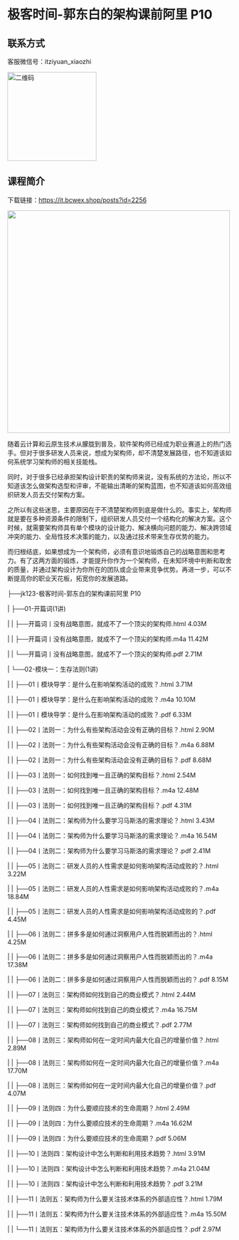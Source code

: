 # 极客时间-郭东白的架构课前阿里 P10

## 联系方式

客服微信号：itziyuan_xiaozhi

<img src="https://ziyuanyun.oss-cn-guangzhou.aliyuncs.com/common/20240614073449/666b82192834a.jpg" width="200" height="200" alt="二维码">

## 课程简介

下载链接：https://it.bcwex.shop/posts?id=2256

<img src="https://ziyuanyun.oss-cn-guangzhou.aliyuncs.com/yun/20240515183749/6644907d78d36.jpg" width="500" alt="">

  

 随着云计算和云原生技术从朦胧到普及，软件架构师已经成为职业赛道上的热门选手。但对于很多研发人员来说，想成为架构师，却不清楚发展路径，也不知道该如何系统学习架构师的相关技能栈。

 同时，对于很多已经承担架构设计职责的架构师来说，没有系统的方法论，所以不知道该怎么做架构选型和评审，不能输出清晰的架构蓝图，也不知道该如何高效组织研发人员去交付架构方案。

 之所以有这些迷思，主要原因在于不清楚架构师到底是做什么的。事实上，架构师就是要在多种资源条件的限制下，组织研发人员交付一个结构化的解决方案。这个时候，就需要架构师具有单个模块的设计能力、解决横向问题的能力、解决跨领域冲突的能力、全局性技术决策的能力，以及通过技术带来生存优势的能力。

 而归根结底，如果想成为一个架构师，必须有意识地锻炼自己的战略意图和思考力。有了这两方面的锻炼，才能提升你作为一个架构师，在未知环境中判断和取舍的质量，并通过架构设计为你所在的团队或企业带来竞争优势。再进一步，可以不断提高你的职业天花板，拓宽你的发展道路。

 ├──jk123-极客时间-郭东白的架构课前阿里 P10

 | ├──01-开篇词(1讲)

 | | ├──开篇词丨没有战略意图，就成不了一个顶尖的架构师.html 4.03M

 | | ├──开篇词丨没有战略意图，就成不了一个顶尖的架构师.m4a 11.42M

 | | └──开篇词丨没有战略意图，就成不了一个顶尖的架构师.pdf 2.71M

 | └──02-模块一：生存法则(1讲)

 | | ├──01丨模块导学：是什么在影响架构活动的成败？.html 3.71M

 | | ├──01丨模块导学：是什么在影响架构活动的成败？.m4a 10.10M

 | | ├──01丨模块导学：是什么在影响架构活动的成败？.pdf 6.33M

 | | ├──02丨法则一：为什么有些架构活动会没有正确的目标？.html 2.90M

 | | ├──02丨法则一：为什么有些架构活动会没有正确的目标？.m4a 6.88M

 | | ├──02丨法则一：为什么有些架构活动会没有正确的目标？.pdf 8.68M

 | | ├──03丨法则一：如何找到唯一且正确的架构目标？.html 2.54M

 | | ├──03丨法则一：如何找到唯一且正确的架构目标？.m4a 12.48M

 | | ├──03丨法则一：如何找到唯一且正确的架构目标？.pdf 4.31M

 | | ├──04丨法则二：架构师为什么要学习马斯洛的需求理论？.html 3.43M

 | | ├──04丨法则二：架构师为什么要学习马斯洛的需求理论？.m4a 16.54M

 | | ├──04丨法则二：架构师为什么要学习马斯洛的需求理论？.pdf 2.41M

 | | ├──05丨法则二：研发人员的人性需求是如何影响架构活动成败的？.html 3.22M

 | | ├──05丨法则二：研发人员的人性需求是如何影响架构活动成败的？.m4a 18.84M

 | | ├──05丨法则二：研发人员的人性需求是如何影响架构活动成败的？.pdf 4.45M

 | | ├──06丨法则二：拼多多是如何通过洞察用户人性而脱颖而出的？.html 4.25M

 | | ├──06丨法则二：拼多多是如何通过洞察用户人性而脱颖而出的？.m4a 17.38M

 | | ├──06丨法则二：拼多多是如何通过洞察用户人性而脱颖而出的？.pdf 8.15M

 | | ├──07丨法则三：架构师如何找到自己的商业模式？.html 2.44M

 | | ├──07丨法则三：架构师如何找到自己的商业模式？.m4a 16.75M

 | | ├──07丨法则三：架构师如何找到自己的商业模式？.pdf 2.77M

 | | ├──08丨法则三：架构师如何在一定时间内最大化自己的增量价值？.html 2.89M

 | | ├──08丨法则三：架构师如何在一定时间内最大化自己的增量价值？.m4a 17.70M

 | | ├──08丨法则三：架构师如何在一定时间内最大化自己的增量价值？.pdf 4.07M

 | | ├──09丨法则四：为什么要顺应技术的生命周期？.html 2.49M

 | | ├──09丨法则四：为什么要顺应技术的生命周期？.m4a 16.62M

 | | ├──09丨法则四：为什么要顺应技术的生命周期？.pdf 5.06M

 | | ├──10丨法则四：架构设计中怎么判断和利用技术趋势？.html 3.91M

 | | ├──10丨法则四：架构设计中怎么判断和利用技术趋势？.m4a 21.04M

 | | ├──10丨法则四：架构设计中怎么判断和利用技术趋势？.pdf 3.21M

 | | ├──11丨法则五：架构师为什么要关注技术体系的外部适应性？.html 1.79M

 | | ├──11丨法则五：架构师为什么要关注技术体系的外部适应性？.m4a 15.50M

 | | └──11丨法则五：架构师为什么要关注技术体系的外部适应性？.pdf 2.97M

  